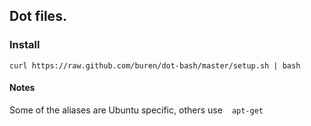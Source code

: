 ## Dot files.

### Install
    curl https://raw.github.com/buren/dot-bash/master/setup.sh | bash

#### Notes
  Some of the aliases are Ubuntu specific, others use ` ` `apt-get ` ` `
